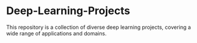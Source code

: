 # Deep-Learning-Projects
This repository is a  collection of diverse deep learning projects, covering a wide range of applications and domains.
